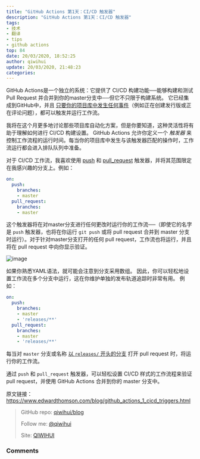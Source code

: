 ```yaml
---
title: "GitHub Actions 第1天：CI/CD 触发器"
description: "GitHub Actions 第1天：CI/CD 触发器"
tags: 
- 技术
- 翻译
- tips
- github actions
top: 84
date: 20/03/2020, 18:52:25
author: qiwihui
update: 20/03/2020, 21:48:23
categories: 
---
```


GitHub Actions是一个独立的系统：它提供了 CI/CD 构建功能──能够构建和测试 Pull Request 并合并到你的master分支中──但它不只限于构建系统。 它已经集成到GitHub中，并且 [只要你的项目库中发生任何事件](https://help.github.com/en/actions/automating-your-workflow-with-github-actions/events-that-trigger-workflows)（例如正在创建发行版或正在评论问题），都可以触发并运行工作流。

我将在这个月更多地讨论那些项目库自动化方案，但是你要知道，这种灵活性将有助于理解如何进行 CI/CD 构建设置。 GitHub Actions 允许你定义一个 *触发器* 来控制工作流程的运行时间。每当你的项目库中发生与该触发器匹配的操作时，工作流运行都会进入排队队列中准备。

<!--more-->

对于 CI/CD 工作流，我喜欢使用 [push](https://help.github.com/en/actions/automating-your-workflow-with-github-actions/events-that-trigger-workflows#push-event-push) 和 [pull_request](https://help.github.com/en/actions/automating-your-workflow-with-github-actions/events-that-trigger-workflows#pull-request-event-pull_request) 触发器，并将其范围限定在我感兴趣的分支上。例如：

```yml
on:
  push:
    branches:
    - master
  pull_request:
    branches:
    - master
```

这个触发器将在对master分支进行任何更改时运行你的工作流──（即使它的名字是 `push` 触发器，也将在你运行 `git push` 或将 pull request 合并到 master 分支时运行）。对于针对master分支打开的任何 pull request，工作流也将运行，并且将在 pull request 中向你显示验证。

![image](https://user-images.githubusercontent.com/3297411/77157504-749cbd80-6adc-11ea-8fd5-17d745208029.png)

如果你熟悉YAML语法，就可能会注意到分支采用数组。 因此，你可以轻松地设置工作流在多个分支中运行，这在你维护单独的发布轨道追踪时非常有用。 例如：

```yml
on:
  push:
    branches:
    - master
    - 'releases/**'
  pull_request:
    branches:
    - master
    - 'releases/**'
```

每当对 `master` 分支或名称 [以 `releases/` 开头的分支](https://help.github.com/en/actions/automating-your-workflow-with-github-actions/workflow-syntax-for-github-actions#onpushpull_requestbranchestags) 打开 pull request 时，将运行你的工作流。

通过 `push` 和 `pull_request` 触发器，可以轻松设置 CI/CD 样式的工作流程来验证 pull request，并使用 GitHub Actions 合并到你的 master 分支中。

原文链接：https://www.edwardthomson.com/blog/github_actions_1_cicd_triggers.html


> GitHub repo: [qiwihui/blog](https://github.com/qiwihui/blog)
>
> Follow me: [@qiwihui](https://github.com/qiwihui)
>
> Site: [QIWIHUI](https://qiwihui.com)


### Comments


